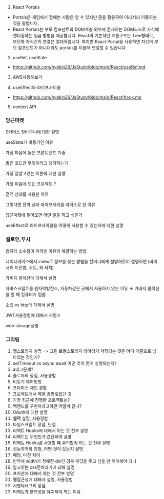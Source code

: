 1. React Portals
- Portals은 게임에서 접해본 사람은 알 수 있지만 문을 활용하여 이리저리 이동하는 것을 말합니다. 
- React Portals는 부모 컴포넌트의 DOM계층 외부에 존재하는 DOM노드로 자식에 렌더링하는 일급 방법을 제공합니다. React의 기본적인 흐름구조는 Tree형태로, 부모와 자식간의 연결은 절대적입니다. 하지만 React Portal을 사용하면 자신의 부모 컴포넌트가 아니더라도 portals를 이용해 연결할 수 있습니다.
2. useRef, useState
- https://github.com/hyebin26/JsStudy/blob/main/React/useRef.md
3. AWS사용해보기

4. useEffect와 라이프사이클 
- https://github.com/hyebin26/JsStudy/blob/main/React/hook.md
5. context API

### 당근마켓

E커머스 장바구니에 대한 설명

useState가 비동기인 이유 

가장 마음에 들은 프론트엔드 기술

좋은 코드란 무엇이라고 생각하는가

가장 잘알고있는 이론에 대한 설명

가장 마음에 드는 프로젝트 ?

전역 상태를 사용한 이유

그렇다면 전역 상태 라이브러리를 리덕스로 한 이유 

당근마켓에 들어오면 어떤 일을 하고 싶은가

useEffect로 라이프사이클을 어떻게 사용할 수 있는지에 대한 설명

### 설로인,푸시
컴퓨터 소수점이 어려운 이유와 해결하는 방법

데이터베이스에서 index로 정보를 찾는 방법을 할머니에게 설명하듯이 설명하면 (바이너리 이진법, 소트, 퀵 서치)

가비지 컬레션에 대해서 설명 

자바스크립트를 원자력발전소, 자동차같은 곳에서 사용하지 않는 이유 ⇒ 가바지 콜렉션을 할 때 컴퓨터가 멈춤

소켓 vs http에 대해서 설명

JWT사용경험에 대해서 서렴ㅇ

web storage설명

### 그리팅 
1. 웹스토리지 설명 => 그럼 로컬스토리지 데이터가 저장되는 것은 어디 기준으로 남아있는 것인가?
2. setTimeout vs async await 어떤 것이 먼저 실행되는지?
3. a태그문제?
4. 클로저의 장점, 사용경험
5. 비동기 제어방법
6. 프라미스 체인 경험
7. 프로젝트에서 제일 감명깊었던 것
8. 가장 최근에 진행한 프로젝트는?
9. 백엔드를 구현하라고하면 어떨꺼 같나?
10. OAuth에 대한 설명
11. 웹팩 설명, 사용경험
12. 타입스크립트 장점, 단점
13. 리액트 Hooks에 대해서 아는 것 전부 설명
14. 리액트는 무엇인가 간단하게 설명
15. 리액트 Hooks를 사용할 때 주의할점 아는 것 전부 설명
16. 성능최적화 경험, 어떤 것이 있는지 설명
17. 패딩, 마진 차이
18. 만약에 width가 정해진 div인 경우 패딩을 주고 싶을 땐 어케해야 되나
19. 알고잇는 css전처리기에 대해 설명
20. 포지션에 대해서 아는 것 전부 설명
21. 웹접근성에 대해서 설명, 사용경험
22. 시멘틱태그의 장점
23. 리액트가 불변성을 유지해야 되는 이유 
